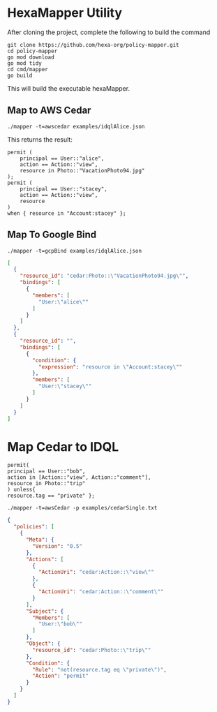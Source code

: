 # HexaMapper Utility

After cloning the project, complete the following to build the command

```shell
git clone https://github.com/hexa-org/policy-mapper.git
cd policy-mapper
go mod download
go mod tidy
cd cmd/mapper
go build
```

This will build the executable hexaMapper.  


## Map to AWS Cedar

```shell
./mapper -t=awscedar examples/idqlAlice.json
```

This returns the result:
```text
permit (
    principal == User::"alice",
    action == Action::"view",
    resource in Photo::"VacationPhoto94.jpg"
);
permit (
    principal == User::"stacey",
    action == Action::"view",
    resource
)
when { resource in "Account:stacey" };
```

## Map To Google Bind
```shell
./mapper -t=gcpBind examples/idqlAlice.json
```

```json
[
  {
    "resource_id": "cedar:Photo::\"VacationPhoto94.jpg\"",
    "bindings": [
      {
        "members": [
          "User:\"alice\""
        ]
      }
    ]
  },
  {
    "resource_id": "",
    "bindings": [
      {
        "condition": {
          "expression": "resource in \"Account:stacey\""
        },
        "members": [
          "User:\"stacey\""
        ]
      }
    ]
  }
]
```

# Map Cedar to IDQL
```text
permit(
principal == User::"bob",
action in [Action::"view", Action::"comment"],
resource in Photo::"trip"
) unless{
resource.tag == "private" };
```

```shell
./mapper -t=awsCedar -p examples/cedarSingle.txt
```

```json
{
  "policies": [
    {
      "Meta": {
        "Version": "0.5"
      },
      "Actions": [
        {
          "ActionUri": "cedar:Action::\"view\""
        },
        {
          "ActionUri": "cedar:Action::\"comment\""
        }
      ],
      "Subject": {
        "Members": [
          "User:\"bob\""
        ]
      },
      "Object": {
        "resource_id": "cedar:Photo::\"trip\""
      },
      "Condition": {
        "Rule": "not(resource.tag eq \"private\")",
        "Action": "permit"
      }
    }
  ]
}

```